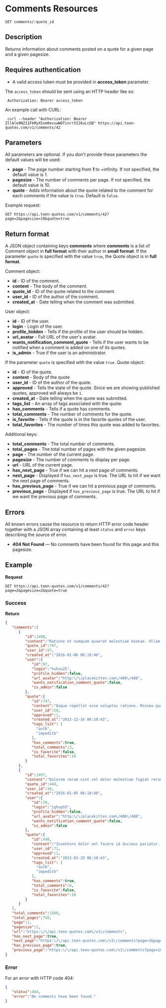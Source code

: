 # Comments Resources

    GET comments/:quote_id

## Description
Returns information about comments posted on a quote for a given page and a given pagesize.

## Requires authentication
* A valid access token must be provided in **access_token** parameter.

The `access_token` should be sent using an HTTP header like so:

     Authorization: Bearer access_token

An example call with CURL:

     curl --header "Authorization: Bearer ZllAle9NZ11FkMyX5xm0evswWOTinrr5I26uLcGB" https://api.teen-quotes.com/v1/comments/42

## Parameters
All parameters are optional. If you don't provide these parameters the default values will be used:

- **page** - The page number starting from **1** to +infinity. If not specified, the default value is 1.
- **pagesize** - The number of comments per page. If not specified, the default value is 10.
- **quote** - Adds information about the quote related to the comment for each comments if the value is `true`. Default is `false`.

Example request:

    GET https://api.teen-quotes.com/v1/comments/42?page=2&pagesize=10&quote=true

## Return format
A JSON object containing keys **comments** where **comments** is a list of Comment object in **full format** with their author in **small format**. If the parameter `quote` is specified with the value `true`, the Quote object is in **full format**.

Comment object:

- **id** - ID of the comment.
- **content** - The body of the comment.
- **quote_id** - ID of the quote related to the comment.
- **user_id** - ID of the author of the comment.
- **created_at** - Date telling when the comment was submitted.

User object:

- **id** - ID of the user.
- **login** - Login of the user.
- **profile_hidden** - Tells if the profile of the user should be hidden.
- **url_avatar** - Full URL of the user's avatar.
- **wants_notification_comment_quote** - Tells if the user wants to be notified when a comment is added on one of its quotes.
- **is_admin** - True if the user is an administrator.

If the parameter `quote` is specified with the value `true`. Quote object:

- **id** - ID of the quote.
- **content** - Body of the quote
- **user_id** - ID of the author of the quote.
- **approved** - Tells the state of the quote. Since we are showing published quotes, approved will always be `1`.
- **created_at** - Date telling when the quote was submitted.
- **tags_list** - An array of tags associated with the quote.
- **has_comments** - Tells if a quote has comments.
- **total_comments** - The number of comments for the quote.
- **is_favorite** - Tells if the quote is in the favorite quotes of the user.
- **total_favorites** - The number of times this quote was added to favorites.

Additional keys:

- **total_comments** - The total number of comments.
- **total_pages** - The total number of pages with the given pagesize.
- **page** - The number of the current page.
- **pagesize** - The number of comments to display per page.
- **url** - URL of the current page.
- **has_next_page** - True if we can hit a next page of comments.
- **next_page** - Displayed if `has_next_page` is true. The URL to hit if we want the next page of comments.
- **has_previous_page** - True if we can hit a previous page of comments.
- **previous_page** - Displayed if `has_previous_page` is true. The URL to hit if we want the previous page of comments.

## Errors
All known errors cause the resource to return HTTP error code header together with a JSON array containing at least `status` and `error` keys describing the source of error.

- **404 Not Found** — No comments have been found for this page and this pagesize.

## Example
**Request**

    GET https://api.teen-quotes.com/v1/comments/42?page=2&pagesize=2&quote=true

### Success
**Return**
``` json
{
   "comments":[
      {
         "id":1498,
         "content":"Ratione et numquam quaerat molestiae beatae. Ullam autem fuga aliquid est excepturi eos. Autem iure fugit consequatur. Quae esse sed saepe eligendi a est laboriosam eos. Facere ducimus ipsa aliquam totam praesentium.",
         "quote_id":747,
         "user_id":97,
         "created_at":"2016-01-06 06:10:46",
         "user":{
            "id":97,
            "login":"huhsu25",
            "profile_hidden":false,
            "url_avatar":"http:\/\/placekitten.com\/400\/400",
            "wants_notification_comment_quote":false,
            "is_admin":false
         },
         "quote":{
            "id":747,
            "content":"Eaque repellat esse voluptas ratione. Minima quam rerum eius voluptatem quia. Doloremque eos aut quis quae. Dicta fugit odit ut fuga dolor odit dolor. Eius nam sint quo libero.",
            "user_id":58,
            "approved":1,
            "created_at":"2013-12-16 06:10:43",
            "tags_list": [
              "autb",
              "impeditb"
            ],
            "has_comments":true,
            "total_comments":3,
            "is_favorite":false,
            "total_favorites":10
         }
      },
      {
         "id":1497,
         "content":"Dolorem rerum sint vel dolor molestiae fugiat rerum quia. Enim reiciendis ipsa consectetur est vero. Exercitationem et aut aut voluptate temporibus ut.",
         "quote_id":448,
         "user_id":30,
         "created_at":"2016-01-05 06:10:46",
         "user":{
            "id":30,
            "login":"jqhvp55",
            "profile_hidden":false,
            "url_avatar":"http:\/\/placekitten.com\/400\/400",
            "wants_notification_comment_quote":false,
            "is_admin":false
         },
         "quote":{
            "id":448,
            "content":"Inventore dolor vel facere id ducimus pariatur. Sed ipsum consequuntur eos voluptas nesciunt quia.",
            "user_id":71,
            "approved":1,
            "created_at":"2013-02-20 06:10:43",
            "tags_list": [
              "autb",
              "impeditb"
            ],
            "has_comments":true,
            "total_comments":6,
            "is_favorite":false,
            "total_favorites":10
         }
      }
   ],
   "total_comments":1500,
   "total_pages":750,
   "page":2,
   "pagesize":2,
   "url":"https:\/\/api.teen-quotes.com\/v1\/comments",
   "has_next_page":true,
   "next_page":"https:\/\/api.teen-quotes.com\/v1\/comments?page=3&pagesize=2&quote=true",
   "has_previous_page":true,
   "previous_page":"https:\/\/api.teen-quotes.com\/v1\/comments?page=1&pagesize=2&quote=true"
}
```

### Error
For an error with HTTP code 404:
``` json
{
   "status":404,
   "error":"No comments have been found."
}
```